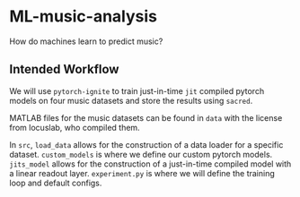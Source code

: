# ML-music-analysis
How do machines learn to predict music?

## Intended Workflow

We will use `pytorch-ignite` to train just-in-time `jit` compiled pytorch models on four music datasets and store the results using `sacred`.

MATLAB files for the music datasets can be found in `data` with the license from locuslab, who compiled them.

In `src`, `load_data` allows for the construction of a data loader for a specific dataset. `custom_models` is where we define our custom pytorch models. `jits_model` allows for the construction of a just-in-time compiled model with a linear readout layer. `experiment.py` is where we will define the training loop and default configs.